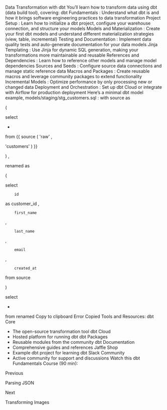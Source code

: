 Data Transformation with dbt
You’ll learn how to transform data using dbt (data build tool), covering:
dbt Fundamentals
: Understand what dbt is and how it brings software engineering practices to data transformation
Project Setup
: Learn how to initialize a dbt project, configure your warehouse connection, and structure your models
Models and Materialization
: Create your first dbt models and understand different materialization strategies (view, table, incremental)
Testing and Documentation
: Implement data quality tests and auto-generate documentation for your data models
Jinja Templating
: Use Jinja for dynamic SQL generation, making your transformations more maintainable and reusable
References and Dependencies
: Learn how to reference other models and manage model dependencies
Sources and Seeds
: Configure source data connections and manage static reference data
Macros and Packages
: Create reusable macros and leverage community packages to extend functionality
Incremental Models
: Optimize performance by only processing new or changed data
Deployment and Orchestration
: Set up dbt Cloud or integrate with Airflow for production deployment
Here’s a minimal dbt model example, 
models/staging/stg_customers.sql
:
with
 source 
as
 
(

    
select
 
*
 
from
 {{ source
(
'raw'
,
 
'customers'
)
 }}

)
,


renamed 
as
 
(

    
select

        id 
as
 customer_id
,

        first_name
,

        last_name
,

        email
,

        created_at
    
from
 source

)



select
 
*
 
from
 renamed
Copy to clipboard
Error
Copied
Tools and Resources:
dbt Core
 - The open-source transformation tool
dbt Cloud
 - Hosted platform for running dbt
dbt Packages
 - Reusable modules from the community
dbt Documentation
 - Comprehensive guides and references
Jaffle Shop
 - Example dbt project for learning
dbt Slack Community
 - Active community for support and discussions
Watch this dbt Fundamentals Course (90 min):














Previous




Parsing JSON












Next










Transforming Images






